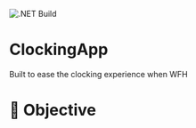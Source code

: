 ![.NET Build](https://github.com/rgomezr/ClockingApp/actions/workflows/dotnet.yml/badge.svg)

# ClockingApp

Built to ease the clocking experience when WFH


# 🎯 Objective

